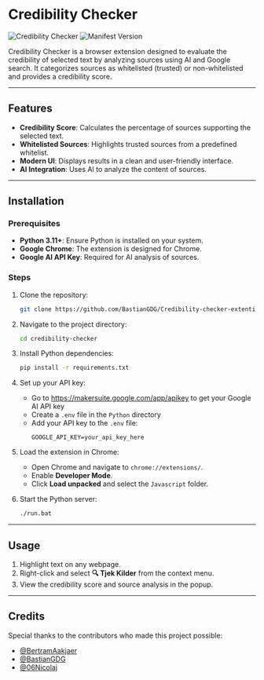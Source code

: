 # Credibility Checker

![Credibility Checker](https://img.shields.io/badge/Version-1.0-blue.svg) ![Manifest Version](https://img.shields.io/badge/Manifest%20Version-3-green.svg)

Credibility Checker is a browser extension designed to evaluate the credibility of selected text by analyzing sources using AI and Google search. It categorizes sources as whitelisted (trusted) or non-whitelisted and provides a credibility score.

---

## Features

- **Credibility Score**: Calculates the percentage of sources supporting the selected text.
- **Whitelisted Sources**: Highlights trusted sources from a predefined whitelist.
- **Modern UI**: Displays results in a clean and user-friendly interface.
- **AI Integration**: Uses AI to analyze the content of sources.

---

## Installation

### Prerequisites

- **Python 3.11+**: Ensure Python is installed on your system.
- **Google Chrome**: The extension is designed for Chrome.
- **Google AI API Key**: Required for AI analysis of sources.

### Steps

1. Clone the repository:
   ```bash
   git clone https://github.com/BastianGDG/Credibility-checker-extention.git
   ```

2. Navigate to the project directory:
   ```bash
   cd credibility-checker
   ```

3. Install Python dependencies:
   ```bash
   pip install -r requirements.txt
   ```

4. Set up your API key:
   - Go to https://makersuite.google.com/app/apikey to get your Google AI API key
   - Create a `.env` file in the `Python` directory
   - Add your API key to the `.env` file:
     ```
     GOOGLE_API_KEY=your_api_key_here
     ```

5. Load the extension in Chrome:
   - Open Chrome and navigate to `chrome://extensions/`.
   - Enable **Developer Mode**.
   - Click **Load unpacked** and select the `Javascript` folder.

6. Start the Python server:
   ```bash
   ./run.bat
   ```

---

## Usage

1. Highlight text on any webpage.
2. Right-click and select **🔍 Tjek Kilder** from the context menu.
3. View the credibility score and source analysis in the popup.

---

## Credits

Special thanks to the contributors who made this project possible:

- [@BertramAakjaer](https://github.com/BertramAakjaer)
- [@BastianGDG](https://github.com/BastianGDG)
- [@06Nicolaj](https://github.com/06Nicolaj)
